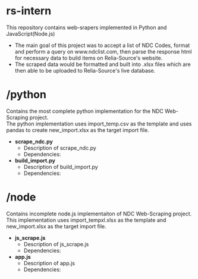 # rs-intern
This repository contains web-srapers implemented in Python and JavaScript(Node.js)
<ul>
<li>The main goal of this project was to accept a list of NDC Codes, format and perform a query
on www.ndclist.com, then parse the response html for necessary data to build items on Relia-Source's website.</li>
<li>The scraped data would be formatted and built into .xlsx files which are then able to be uploaded to Relia-Source's live database.</li>
</ul>

# /python
Contains the most complete python implementation for the NDC Web-Scraping project.<br />
The python implementation uses import_temp.csv as the template and uses pandas to create new_import.xlsx as the target import file.<br />
<ul>
	<li><b>scrape_ndc.py</b>
		<ul>
			<li>Description of scrape_ndc.py</li>
			<li>Dependencies: </li>
		</ul>
	</li>
	<li><b>build_import.py</b>
		<ul>
			<li>Description of build_import.py</li>
			<li>Dependencies: </li>
		</ul>
	</li>
</ul>


# /node
Contains incomplete node.js implementaiton of NDC Web-Scraping project.<br />
This implementation uses import_tempxl.xlsx as the template and new_import.xlsx as the target import file.<br />
<ul>
	<li><b>js_scrape.js</b>
		<ul>
			<li>Description of js_scrape.js</li>
			<li>Dependencies: </li>
		</ul>
	</li>
	<li><b>app.js</b>
		<ul>
			<li>Description of app.js</li>
			<li>Dependencies: </li>
		</ul>
	</li>
</ul>
